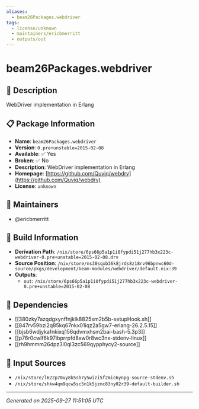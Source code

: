 ```yaml
---
aliases:
  - beam26Packages.webdriver
tags:
  - license/unknown
  - maintainers/ericbmerritt
  - outputs/out
---
```


# beam26Packages.webdriver

## 📝 Description

WebDriver implementation in Erlang

## 📋 Package Information

- **Name**: `beam26Packages.webdriver`
- **Version**: `0.pre+unstable=2015-02-08`
- **Available**: ✅ Yes
- **Broken**: ✅ No
- **Description**: WebDriver implementation in Erlang
- **Homepage**: [https://github.com/Quviq/webdrv](https://github.com/Quviq/webdrv)
- **License**: `unknown`
## 👥 Maintainers

- @ericbmerritt


## 🔧 Build Information

- **Derivation Path**: `/nix/store/6ps66p5a1p1i0fypdi51j277hb3x223c-webdriver-0.pre+unstable=2015-02-08.drv`
- **Source Position**: `/nix/store/ns30sqxb36k8jrds8z18rv96bpnwc60d-source/pkgs/development/beam-modules/webdriver/default.nix:39`
- **Outputs**:
  - `out`:  `/nix/store/6ps66p5a1p1i0fypdi51j277hb3x223c-webdriver-0.pre+unstable=2015-02-08`

## 🔗 Dependencies

- [[380zky7azqdgxynffnjklk8825sm2b5b-setupHook.sh]]
- [[847rv59bzi2q85kq67nkx01iqz2a5gw7-erlang-26.2.5.15]]
- [[bjsb6wdjykafnkixq156qdvmxhsm2bai-bash-5.3p3]]
- [[p76r0cwlf6k97ibprrpfd8xw0r8wc3nx-stdenv-linux]]
- [[rh9hmmm26dpz3l0ql3zc569qypphycy2-source]]

## 📁 Input Sources

- `/nix/store/l622p70vy8k5sh7y5wizi5f2mic6ynpg-source-stdenv.sh`
- `/nix/store/shkw4qm9qcw5sc5n1k5jznc83ny02r39-default-builder.sh`

---
*Generated on 2025-09-27 11:51:05 UTC*
